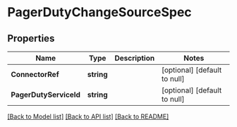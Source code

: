 # PagerDutyChangeSourceSpec

## Properties
Name | Type | Description | Notes
------------ | ------------- | ------------- | -------------
**ConnectorRef** | **string** |  | [optional] [default to null]
**PagerDutyServiceId** | **string** |  | [optional] [default to null]

[[Back to Model list]](../README.md#documentation-for-models) [[Back to API list]](../README.md#documentation-for-api-endpoints) [[Back to README]](../README.md)

